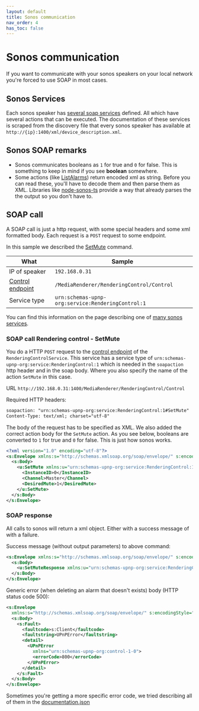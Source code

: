 ```yaml
---
layout: default
title: Sonos communication
nav_order: 4
has_toc: false
---
```


# Sonos communication

If you want to communicate with your sonos speakers on your local network you're forced to use SOAP in most cases.

## Sonos Services

Each sonos speaker has [several soap services](/services) defined. All which have several actions that can be executed. The documentation of these services is scraped from the discovery file that every sonos speaker has available at `http://{ip}:1400/xml/device_description.xml`.

## Sonos SOAP remarks

- Sonos communicates booleans as `1` for true and `0` for false. This is something to keep in mind if you see **boolean** somewhere.
- Some actions (like [ListAlarms](https://svrooij.io/sonos-api-docs/services/alarm-clock.html#listalarms)) return encoded xml as string. Before you can read these, you'll have to decode them and then parse them as XML. Libraries like [node-sonos-ts](https://svrooij.io/node-sonos-ts/sonos-device/services/alarm-clock-service.html#listalarms) provide a way that already parses the the output so you don't have to.

## SOAP call

A SOAP call is just a http request, with some special headers and some xml formatted body. Each request is a `POST` request to some endpoint.

In this sample we described the [SetMute](/services/rendering-control.html#setmute) command.

| What | Sample |
| ---- | ------ |
| IP of speaker | `192.168.0.31` |
| [Control endpoint](/services/rendering-control.html#service-data) | `/MediaRenderer/RenderingControl/Control` |
| Service type | `urn:schemas-upnp-org:service:RenderingControl:1`

You can find this information on the page describing one of [many sonos services](/services/).

### SOAP call Rendering control - SetMute

You do a HTTP `POST` request to the [control endpoint](/services/rendering-control.html#service-data) of the `RenderingControlService`. This service has a service type of `urn:schemas-upnp-org:service:RenderingControl:1` which is needed in the `soapaction` http header and in the soap body. Where you also specify the name of the action `SetMute` in this case.

URL `http://192.168.0.31:1400/MediaRenderer/RenderingControl/Control`

Required HTTP headers:

```txt
soapaction: "urn:schemas-upnp-org:service:RenderingControl:1#SetMute"
Content-Type: text/xml; charset="utf-8"
```

The body of the request has to be specified as XML. We also added the correct action body for the `SetMute` action. As you see below, booleans are converted to `1` for true and `0` for false. This is just how sonos works.

```xml
<?xml version="1.0" encoding="utf-8"?>
<s:Envelope xmlns:s="http://schemas.xmlsoap.org/soap/envelope/" s:encodingStyle="http://schemas.xmlsoap.org/soap/encoding/">
  <s:Body>
    <u:SetMute xmlns:u="urn:schemas-upnp-org:service:RenderingControl:1">
      <InstanceID>0</InstanceID>
      <Channel>Master</Channel>
      <DesiredMute>1</DesiredMute>
    </u:SetMute>
  </s:Body>
</s:Envelope>
```

### SOAP response

All calls to sonos will return a xml object. Either with a success message of with a failure.

Success message (without output parameters) to above command:

```xml
<s:Envelope xmlns:s="http://schemas.xmlsoap.org/soap/envelope/" s:encodingStyle="http://schemas.xmlsoap.org/soap/encoding/">
  <s:Body>
    <u:SetMuteResponse xmlns:u="urn:schemas-upnp-org:service:RenderingControl:1"></u:SetMuteResponse>
  </s:Body>
</s:Envelope>
```

Generic error (when deleting an alarm that doesn't exists) body (HTTP status code 500):

```xml
<s:Envelope
  xmlns:s="http://schemas.xmlsoap.org/soap/envelope/" s:encodingStyle="http://schemas.xmlsoap.org/soap/encoding/">
  <s:Body>
    <s:Fault>
      <faultcode>s:Client</faultcode>
      <faultstring>UPnPError</faultstring>
      <detail>
        <UPnPError
          xmlns="urn:schemas-upnp-org:control-1-0">
          <errorCode>800</errorCode>
        </UPnPError>
      </detail>
    </s:Fault>
  </s:Body>
</s:Envelope>
```

Sometimes you're getting a more specific error code, we tried describing all of them in the [documentation.json](https://github.com/svrooij/sonos-api-docs/blob/main/docs/documentation.json)
